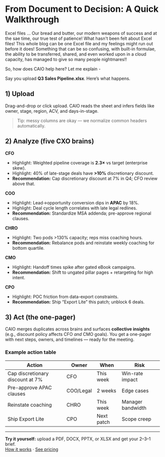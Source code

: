 # From Document to Decision: A Quick Walkthrough

Excel files ... Our bread and butter, our modern weapons of success and at the sae time, our true test of patience! What hasn't been felt about Excel files! This whole blog can be one Excel file and my feelings might run out before it does! Something that can be so confusing, with built-in formulae, the ability to be transferred, shared, and even worked upon in a cloud capacity, has managed to give so many people nightmares!!

So, how does CAIO help here? Let me explain - 

Say you upload **Q3 Sales Pipeline.xlsx**. Here’s what happens.

## 1) Upload

Drag-and-drop or click upload. CAIO reads the sheet and infers fields like owner, stage, region, ACV, and days-in-stage.

> Tip: messy columns are okay — we normalize common headers automatically.

## 2) Analyze (five CXO brains)

**CFO**  
- Highlight: Weighted pipeline coverage is **2.3×** vs target (enterprise skew).  
- Highlight: 40% of late-stage deals have **>10%** discretionary discount.  
- **Recommendation:** Cap discretionary discount at 7% in Q4; CFO review above that.

**COO**  
- Highlight: Lead→opportunity conversion dips in **APAC** by 18%.  
- Highlight: Deal cycle length correlates with late legal redlines.  
- **Recommendation:** Standardize MSA addenda; pre-approve regional clauses.

**CHRO**  
- Highlight: Two pods >130% capacity; reps miss coaching hours.  
- **Recommendation:** Rebalance pods and reinstate weekly coaching for bottom quartile.

**CMO**  
- Highlight: Handoff times spike after gated eBook campaigns.  
- **Recommendation:** Shift to ungated pillar pages + retargeting for high intent.

**CPO**  
- Highlight: POC friction from data-export constraints.  
- **Recommendation:** Ship “Export Lite” this patch; unblock 6 deals.

## 3) Act (the one-pager)

CAIO merges duplicates across brains and surfaces **collective insights** (e.g., discount policy affects CFO *and* CMO goals). You get a one-pager with next steps, owners, and timelines — ready for the meeting.

### Example action table

| Action | Owner | When | Risk |
|---|---|---|---|
| Cap discretionary discount at 7% | CFO | This week | Win-rate impact |
| Pre-approve APAC clauses | COO/Legal | 2 weeks | Edge cases |
| Reinstate coaching | CHRO | This week | Manager bandwidth |
| Ship Export Lite | CPO | Next patch | Scope creep |

---

**Try it yourself:** upload a PDF, DOCX, PPTX, or XLSX and get your 2–3–1 brief.  
[How it works](../how-it-works.html) · [See pricing](../pricing.html)
